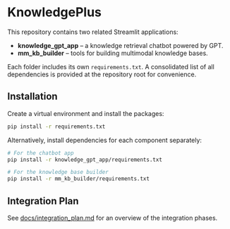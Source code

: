# KnowledgePlus

This repository contains two related Streamlit applications:

- **knowledge_gpt_app** – a knowledge retrieval chatbot powered by GPT.
- **mm_kb_builder** – tools for building multimodal knowledge bases.

Each folder includes its own `requirements.txt`. A consolidated list of
all dependencies is provided at the repository root for convenience.

## Installation

Create a virtual environment and install the packages:

```bash
pip install -r requirements.txt
```

Alternatively, install dependencies for each component separately:

```bash
# For the chatbot app
pip install -r knowledge_gpt_app/requirements.txt

# For the knowledge base builder
pip install -r mm_kb_builder/requirements.txt
```


## Integration Plan

See [docs/integration_plan.md](docs/integration_plan.md) for an overview of the integration phases.
